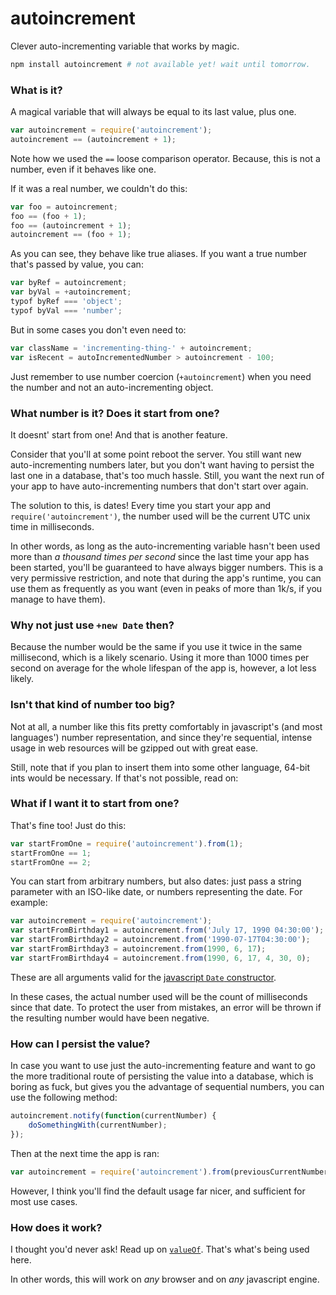 # autoincrement
Clever auto-incrementing variable that works by magic.

```bash
npm install autoincrement # not available yet! wait until tomorrow.
```

### What is it?

A magical variable that will always be equal to its last value, plus one.

```js
var autoincrement = require('autoincrement');
autoincrement == (autoincrement + 1);
```

Note how we used the `==` loose comparison operator. Because, this is not a number, even if it behaves like one.

If it was a real number, we couldn't do this:

```js
var foo = autoincrement;
foo == (foo + 1);
foo == (autoincrement + 1);
autoincrement == (foo + 1);
```

As you can see, they behave like true aliases. If you want a true number that's passed by value, you can:

```js
var byRef = autoincrement;
var byVal = +autoincrement;
typof byRef === 'object';
typof byVal === 'number';
```

But in some cases you don't even need to:

```js
var className = 'incrementing-thing-' + autoincrement;
var isRecent = autoIncrementedNumber > autoincrement - 100;
```

Just remember to use number coercion (`+autoincrement`) when you need the number and not an auto-incrementing object.

### What number is it? Does it start from one?

It doesnt' start from one! And that is another feature.

Consider that you'll at some point reboot the server. You still want new auto-incrementing numbers later, but you don't want having to persist the last one in a database, that's too much hassle. Still, you want the next run of your app to have auto-incrementing numbers that don't start over again.

The solution to this, is dates! Every time you start your app and `require('autoincrement')`, the number used will be the current UTC unix time in milliseconds.

In other words, as long as the auto-incrementing variable hasn't been used more than *a thousand times per second* since the last time your app has been started, you'll be guaranteed to have always bigger numbers. This is a very permissive restriction, and note that during the app's runtime, you can use them as frequently as you want (even in peaks of more than 1k/s, if you manage to have them).

### Why not just use `+new Date` then?

Because the number would be the same if you use it twice in the same millisecond, which is a likely scenario. Using it more than 1000 times per second on average for the whole lifespan of the app is, however, a lot less likely.

### Isn't that kind of number too big?

Not at all, a number like this fits pretty comfortably in javascript's (and most languages') number representation, and since they're sequential, intense usage in web resources will be gzipped out with great ease.

Still, note that if you plan to insert them into some other language, 64-bit ints would be necessary. If that's not possible, read on:

### What if I want it to start from one?

That's fine too! Just do this:

```js
var startFromOne = require('autoincrement').from(1);
startFromOne == 1;
startFromOne == 2;
```

You can start from arbitrary numbers, but also dates: just pass a string parameter with an ISO-like date, or numbers representing the date. For example:

```js
var autoincrement = require('autoincrement');
var startFromBirthday1 = autoincrement.from('July 17, 1990 04:30:00');
var startFromBirthday2 = autoincrement.from('1990-07-17T04:30:00');
var startFromBirthday3 = autoincrement.from(1990, 6, 17);
var startFromBirthday4 = autoincrement.from(1990, 6, 17, 4, 30, 0);
```

These are all arguments valid for the [javascript `Date` constructor](https://developer.mozilla.org/en-US/docs/Web/JavaScript/Reference/Global_Objects/Date).

In these cases, the actual number used will be the count of milliseconds since that date. To protect the user from mistakes, an error will be thrown if the resulting number would have been negative.

### How can I persist the value?

In case you want to use just the auto-incrementing feature and want to go the more traditional route of persisting the value into a database, which is boring as fuck, but gives you the advantage of sequential numbers, you can use the following method:

```js
autoincrement.notify(function(currentNumber) {
    doSomethingWith(currentNumber);
});
```

Then at the next time the app is ran:

```js
var autoincrement = require('autoincrement').from(previousCurrentNumber + 1);
```

However, I think you'll find the default usage far nicer, and sufficient for most use cases.

### How does it work?

I thought you'd never ask! Read up on [`valueOf`](https://developer.mozilla.org/en-US/docs/Web/JavaScript/Reference/Global_Objects/Object/valueOf). That's what's being used here.

In other words, this will work on *any* browser and on *any* javascript engine.
